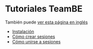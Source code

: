 # Tutoriales TeamBE

También puede [ver esta página en inglés](https://github.com/xleed-dev/Collece2TeamBE/blob/main/README.md)

* [Instalación](https://github.com/xleed-dev/Collece2TeamBE/blob/main/INSTALLATION_ES.md)
* [Cómo crear sesiones](https://github.com/xleed-dev/Collece2TeamBE/blob/main/CREATE_SESSIONS_ES.md)
* [Cómo unirse a sesiones](https://github.com/xleed-dev/Collece2TeamBE/blob/main/JOIN_SESSIONS_ES.md)
